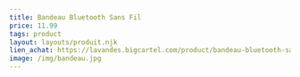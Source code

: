 ```yaml
---
title: Bandeau Bluetooth Sans Fil
price: 11.99
tags: product
layout: layouts/produit.njk
lien_achat: https://lavandes.bigcartel.com/product/bandeau-bluetooth-sans-fil
image: /img/bandeau.jpg
---
```

